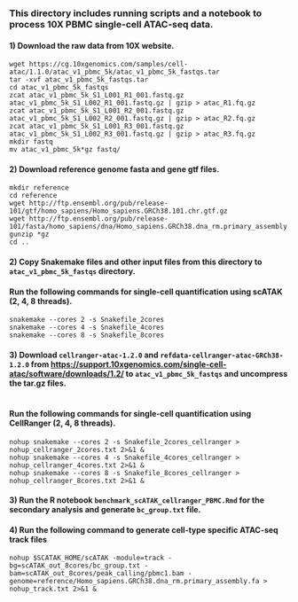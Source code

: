 ### This directory includes running scripts and a notebook to process 10X PBMC single-cell ATAC-seq data.
####
#### 1) Download the raw data from 10X website.
```
wget https://cg.10xgenomics.com/samples/cell-atac/1.1.0/atac_v1_pbmc_5k/atac_v1_pbmc_5k_fastqs.tar
tar -xvf atac_v1_pbmc_5k_fastqs.tar
cd atac_v1_pbmc_5k_fastqs
zcat atac_v1_pbmc_5k_S1_L001_R1_001.fastq.gz atac_v1_pbmc_5k_S1_L002_R1_001.fastq.gz | gzip > atac_R1.fq.gz
zcat atac_v1_pbmc_5k_S1_L001_R2_001.fastq.gz atac_v1_pbmc_5k_S1_L002_R2_001.fastq.gz | gzip > atac_R2.fq.gz
zcat atac_v1_pbmc_5k_S1_L001_R3_001.fastq.gz atac_v1_pbmc_5k_S1_L002_R3_001.fastq.gz | gzip > atac_R3.fq.gz
mkdir fastq
mv atac_v1_pbmc_5k*gz fastq/
```
#### 2) Download reference genome fasta and gene gtf files.
```
mkdir reference
cd reference
wget http://ftp.ensembl.org/pub/release-101/gtf/homo_sapiens/Homo_sapiens.GRCh38.101.chr.gtf.gz
wget http://ftp.ensembl.org/pub/release-101/fasta/homo_sapiens/dna/Homo_sapiens.GRCh38.dna_rm.primary_assembly.fa.gz
gunzip *gz
cd ..
```
#### 2) Copy Snakemake files and other input files from this directory to `atac_v1_pbmc_5k_fastqs` directory. 
####    Run the following commands for single-cell quantification using scATAK (2, 4, 8 threads).
```
snakemake --cores 2 -s Snakefile_2cores
snakemake --cores 4 -s Snakefile_4cores
snakemake --cores 8 -s Snakefile_8cores
```
#### 3) Download `cellranger-atac-1.2.0` and `refdata-cellranger-atac-GRCh38-1.2.0` from https://support.10xgenomics.com/single-cell-atac/software/downloads/1.2/ to `atac_v1_pbmc_5k_fastqs` and uncompress the tar.gz files.
```

```
####    Run the following commands for single-cell quantification using CellRanger (2, 4, 8 threads).
```
nohup snakemake --cores 2 -s Snakefile_2cores_cellranger > nohup_cellranger_2cores.txt 2>&1 &
nohup snakemake --cores 4 -s Snakefile_4cores_cellranger > nohup_cellranger_4cores.txt 2>&1 &
nohup snakemake --cores 8 -s Snakefile_8cores_cellranger > nohup_cellranger_8cores.txt 2>&1 &
```
####
#### 3) Run the R notebook `benchmark_scATAK_cellranger_PBMC.Rmd` for the secondary analysis and generate `bc_group.txt` file. 
####
#### 4) Run the following command to generate cell-type specific ATAC-seq track files
```
nohup $SCATAK_HOME/scATAK -module=track -bg=scATAK_out_8cores/bc_group.txt -bam=scATAK_out_8cores/peak_calling/pbmc1.bam -genome=reference/Homo_sapiens.GRCh38.dna_rm.primary_assembly.fa > nohup_track.txt 2>&1 &
```
